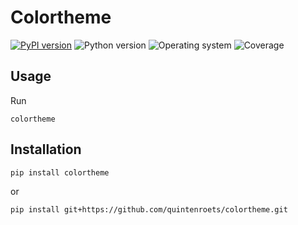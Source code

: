 # Colortheme
[![PyPI version](https://badge.fury.io/py/colortheme.svg)](https://badge.fury.io/py/colortheme)
![Python version](https://img.shields.io/badge/python-3.10+-brightgreen)
![Operating system](https://img.shields.io/badge/os-linux%20%7c%20macOS%20%7c%20windows-brightgreen)
![Coverage](https://img.shields.io/badge/coverage-100%25-brightgreen)

## Usage

Run
```shell
colortheme
```
## Installation
```shell
pip install colortheme
```
or
```shell
pip install git+https://github.com/quintenroets/colortheme.git
```
